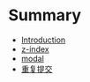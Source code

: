 # Summary

* [Introduction](README.md)
* [z-index](chapter1.md)
* [modal](modal.md)
* [重复提交](zhong-fu-ti-jiao.md)

